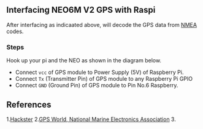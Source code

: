 ## Interfacing NEO6M V2 GPS with Raspi

After interfacing as indicaated above, will decode the GPS data from [NMEA](https://www.gpsworld.com/what-exactly-is-gps-nmea-dat) codes.

### Steps

Hook up your pi and the NEO as shown in the diagram below.

- Connect `vcc` of GPS module to Power Supply (5V) of Raspberry Pi.
- Connect `Tx` (Transmitter Pin) of GPS module to any Raspberry Pi GPIO
- Connect `GND` (Ground Pin) of GPS module to Pin No.6 Raspberry.


## References

1.[Hackster](https://www.hackster.io/)
2.[GPS World, National Marine Electronics Association](https://www.gpsworld.com/what-exactly-is-gps-nmea-data/)
3.
